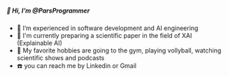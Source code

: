 ##### 👋 Hi, I’m @ParsProgrammer
- 👀 I’m experienced in software development and AI engineering
- :brain:	I'm currently preparing a scientific paper in the field of XAI (Explainable AI)
- 🧩 My favorite hobbies are going to the gym, playing vollyball, watching scientific shows and podcasts
- ☎️ you can reach me by Linkedin or Gmail
<!---
mobinpersi/mobinpersi is a ✨ special ✨ repository because its `README.md` (this file) appears on your GitHub profile.
You can click the Preview link to take a look at your changes.
--->
